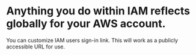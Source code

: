 # Anything you do within IAM reflects globally for your AWS account.
You can customize IAM users sign-in link. This will work as a publicly accessible URL for use.
